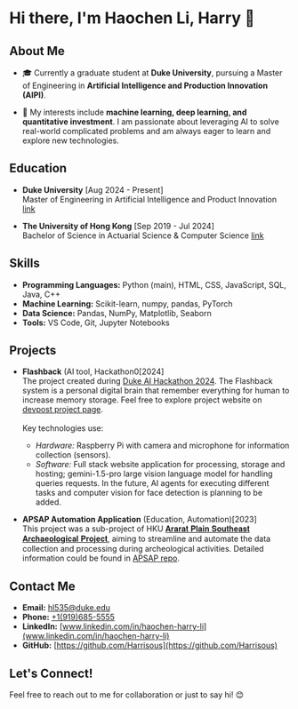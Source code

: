 # Hi there, I'm Haochen Li, Harry 👋

## About Me
- 🎓 Currently a graduate student at **Duke University**, pursuing a Master of Engineering in **Artificial Intelligence and Production Innovation (AIPI)**.

- 🔭 My interests include **machine learning, deep learning, and quantitative investment**. I am passionate about leveraging AI to solve real-world complicated problems and am always eager to learn and explore new technologies.

## Education
- **Duke University** [Aug 2024 - Present] <br>
  Master of Engineering in Artificial Intelligence and Product Innovation [link](https://masters.pratt.duke.edu/ai/degree/)
 
- **The University of Hong Kong** [Sep 2019 - Jul 2024] <br>
  Bachelor of Science in Actuarial Science & Computer Science [link](https://admissions.hku.hk/programmes/undergraduate-programmes/bachelor-of-science-actuarial-science)

## Skills
- **Programming Languages:** Python (main), HTML, CSS, JavaScript, SQL, Java, C++
- **Machine Learning:** Scikit-learn, numpy, pandas, PyTorch
- **Data Science:** Pandas, NumPy, Matplotlib, Seaborn
- **Tools:** VS Code, Git, Jupyter Notebooks

## Projects
- **Flashback** (AI tool, Hackathon0[2024] <br>
The project created during [Duke AI Hackathon 2024](https://duke-ai-hack-2024.devpost.com/). The Flashback system is a personal digital brain that remember everything for human to increase memory storage. Feel free to explore project website on [devpost project page](https://devpost.com/software/flashback-o0jzlk). <br><br> Key technologies use:<br>
    - *Hardware:* Raspberry Pi with camera and microphone for information collection (sensors). 
    - *Software:* Full stack website application for processing, storage and hosting; gemini-1.5-pro large vision language model for handling queries requests. In the future, AI agents for executing different tasks and computer vision for face detection is planning to be added.

- **APSAP Automation Application** (Education, Automation)[2023]<br>
This project was a sub-project of HKU [𝐀𝐫𝐚𝐫𝐚𝐭 𝐏𝐥𝐚𝐢𝐧 𝐒𝐨𝐮𝐭𝐡𝐞𝐚𝐬𝐭 𝐀𝐫𝐜𝐡𝐚𝐞𝐨𝐥𝐨𝐠𝐢𝐜𝐚𝐥 𝐏𝐫𝐨𝐣𝐞𝐜𝐭](https://www.instagram.com/apsap.armenia/), aiming to streamline and automate the data collection and processing during archeological activities. Detailed information could be found in [APSAP repo](https://github.com/LordUky/APSAP-undergraduate-research). 

## Contact Me
- **Email:** [hl535@duke.edu](mailto:hl535@duke.edu)
- **Phone:** [+1(919)685-5555](tel:+19196855555)
- **LinkedIn:** [www.linkedin.com/in/haochen-harry-li](www.linkedin.com/in/haochen-harry-li)
- **GitHub:** [https://github.com/Harrisous](https://github.com/Harrisous)

## Let's Connect!
Feel free to reach out to me for collaboration or just to say hi! 😊
